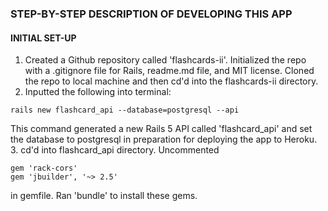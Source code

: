 ### STEP-BY-STEP DESCRIPTION OF DEVELOPING THIS APP

#### INITIAL SET-UP
1. Created a Github repository called 'flashcards-ii'. Initialized the repo with a .gitignore file for Rails, readme.md file, and MIT license. Cloned the repo to local machine and then cd'd into the flashcards-ii directory.
2. Inputted the following into terminal: 
~~~~
rails new flashcard_api --database=postgresql --api
~~~~
This command generated a new Rails 5 API called 'flashcard_api' and set the database to postgresql in preparation for deploying the app to Heroku.
3. cd'd into flashcard_api directory. Uncommented
```
gem 'rack-cors'
gem 'jbuilder', '~> 2.5'
```
in gemfile. Ran 'bundle' to install these gems.